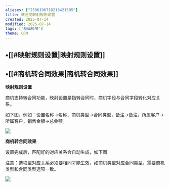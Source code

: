 ```yaml
---
aliases: ["2506196718213421585"]
title: 转合同映射规则设置
created: 2025-07-14
modified: 2025-07-14
tags: ['基础模块']
theme: CRM
---
```


## •[[#映射规则设置|映射规则设置]]

## •[[#商机转合同效果|商机转合同效果]]

**映射规则设置**

商机支持转合同功能，映射设置是指转合同时，商机字段与合同字段转化对应关系。

如下图，例如：设置名称→名称，商机类型→合同类型，备注→备注，所属客户→所属客户，销售金额→总金额。

![](07aa2f47854b63d80801b9a064ee8e1a.jpg)

**商机转合同效果**

设置完成后，匹配好的对应关系会自动生成，如下图

注意：选项型对应关系必须要相同才能生效，如商机类型对应合同类型，需要商机类型和合同类型选项一致。

![](517a8da523d0e4997595237034a21b6a.jpg)